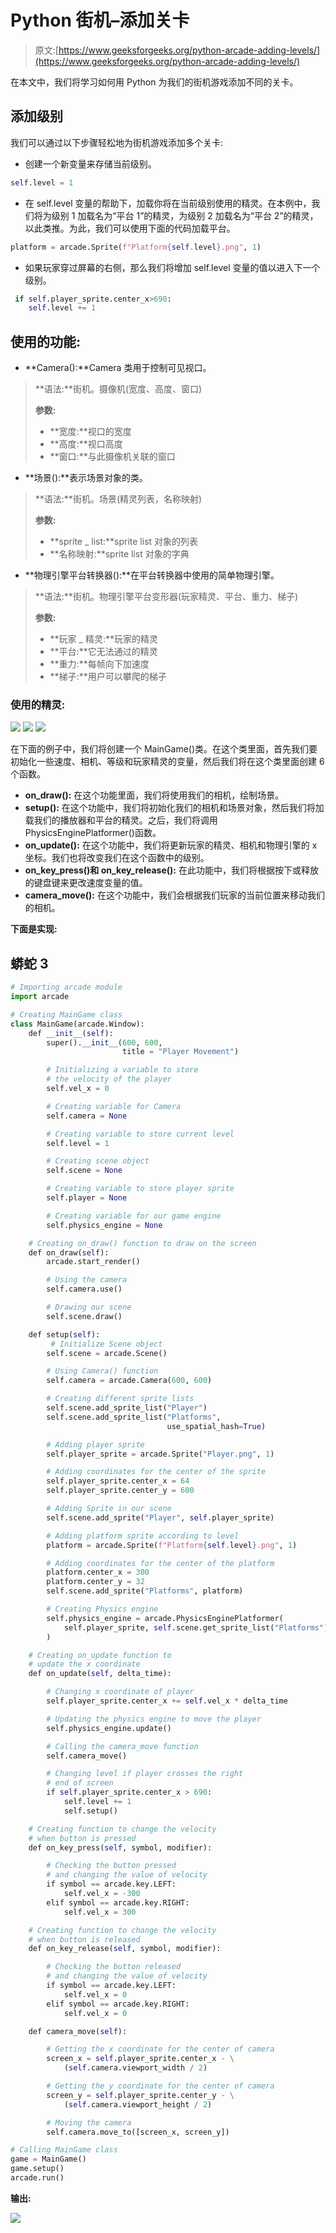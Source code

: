 # Python 街机–添加关卡

> 原文:[https://www.geeksforgeeks.org/python-arcade-adding-levels/](https://www.geeksforgeeks.org/python-arcade-adding-levels/)

在本文中，我们将学习如何用 Python 为我们的街机游戏添加不同的关卡。

## 添加级别

我们可以通过以下步骤轻松地为街机游戏添加多个关卡:

*   创建一个新变量来存储当前级别。

```py
self.level = 1
```

*   在 self.level 变量的帮助下，加载你将在当前级别使用的精灵。在本例中，我们将为级别 1 加载名为“平台 1”的精灵，为级别 2 加载名为“平台 2”的精灵，以此类推。为此，我们可以使用下面的代码加载平台。

```py
platform = arcade.Sprite(f"Platform{self.level}.png", 1)
```

*   如果玩家穿过屏幕的右侧，那么我们将增加 self.level 变量的值以进入下一个级别。

```py
 if self.player_sprite.center_x>690:
    self.level += 1
```

## 使用的功能:

*   **Camera():**Camera 类用于控制可见视口。

> **语法:**街机。摄像机(宽度、高度、窗口)
> 
> **参数:**
> 
> *   **宽度:**视口的宽度
> *   **高度:**视口高度
> *   **窗口:**与此摄像机关联的窗口

*   **场景():**表示场景对象的类。

> **语法:**街机。场景(精灵列表，名称映射)
> 
> **参数:**
> 
> *   **sprite _ list:**sprite list 对象的列表
> *   **名称映射:**sprite list 对象的字典

*   **物理引擎平台转换器():**在平台转换器中使用的简单物理引擎。

> **语法:**街机。物理引擎平台变形器(玩家精灵、平台、重力、梯子)
> 
> **参数:**
> 
> *   **玩家 _ 精灵:**玩家的精灵
> *   **平台:**它无法通过的精灵
> *   **重力:**每帧向下加速度
> *   **梯子:**用户可以攀爬的梯子

### 使用的精灵:

![](img/03c0d8cbdf7dc6cdb949908ac0fb4c79.png) ![](img/8f85ce6b46f985ab79baa63ba513f0e4.png) ![](img/2bd0d0eff56a6973e57178e5be265632.png)

在下面的例子中，我们将创建一个 MainGame()类。在这个类里面，首先我们要初始化一些速度、相机、等级和玩家精灵的变量，然后我们将在这个类里面创建 6 个函数。

*   **on_draw():** 在这个功能里面，我们将使用我们的相机，绘制场景。
*   **setup():** 在这个功能中，我们将初始化我们的相机和场景对象，然后我们将加载我们的播放器和平台的精灵。之后，我们将调用 PhysicsEnginePlatformer()函数。
*   **on_update():** 在这个功能中，我们将更新玩家的精灵、相机和物理引擎的 x 坐标。我们也将改变我们在这个函数中的级别。
*   **on_key_press()和 on_key_release():** 在此功能中，我们将根据按下或释放的键盘键来更改速度变量的值。
*   **camera_move():** 在这个功能中，我们会根据我们玩家的当前位置来移动我们的相机。

**下面是实现:**

## 蟒蛇 3

```py
# Importing arcade module
import arcade

# Creating MainGame class
class MainGame(arcade.Window):
    def __init__(self):
        super().__init__(600, 600,
                         title = "Player Movement")

        # Initializing a variable to store
        # the velocity of the player
        self.vel_x = 0

        # Creating variable for Camera
        self.camera = None

        # Creating variable to store current level
        self.level = 1

        # Creating scene object
        self.scene = None

        # Creating variable to store player sprite
        self.player = None

        # Creating variable for our game engine
        self.physics_engine = None

    # Creating on_draw() function to draw on the screen
    def on_draw(self):
        arcade.start_render()

        # Using the camera
        self.camera.use()

        # Drawing our scene
        self.scene.draw()

    def setup(self):
         # Initialize Scene object
        self.scene = arcade.Scene()

        # Using Camera() function
        self.camera = arcade.Camera(600, 600)

        # Creating different sprite lists
        self.scene.add_sprite_list("Player")
        self.scene.add_sprite_list("Platforms",
                                   use_spatial_hash=True)

        # Adding player sprite
        self.player_sprite = arcade.Sprite("Player.png", 1)

        # Adding coordinates for the center of the sprite
        self.player_sprite.center_x = 64
        self.player_sprite.center_y = 600

        # Adding Sprite in our scene
        self.scene.add_sprite("Player", self.player_sprite)

        # Adding platform sprite according to level
        platform = arcade.Sprite(f"Platform{self.level}.png", 1)

        # Adding coordinates for the center of the platform
        platform.center_x = 300
        platform.center_y = 32
        self.scene.add_sprite("Platforms", platform)

        # Creating Physics engine
        self.physics_engine = arcade.PhysicsEnginePlatformer(
            self.player_sprite, self.scene.get_sprite_list("Platforms"), 0.5
        )

    # Creating on_update function to
    # update the x coordinate
    def on_update(self, delta_time):

        # Changing x coordinate of player
        self.player_sprite.center_x += self.vel_x * delta_time

        # Updating the physics engine to move the player
        self.physics_engine.update()

        # Calling the camera_move function
        self.camera_move()

        # Changing level if player crosses the right
        # end of screen
        if self.player_sprite.center_x > 690:
            self.level += 1
            self.setup()

    # Creating function to change the velocity
    # when button is pressed
    def on_key_press(self, symbol, modifier):

        # Checking the button pressed
        # and changing the value of velocity
        if symbol == arcade.key.LEFT:
            self.vel_x = -300
        elif symbol == arcade.key.RIGHT:
            self.vel_x = 300

    # Creating function to change the velocity
    # when button is released
    def on_key_release(self, symbol, modifier):

        # Checking the button released
        # and changing the value of velocity
        if symbol == arcade.key.LEFT:
            self.vel_x = 0
        elif symbol == arcade.key.RIGHT:
            self.vel_x = 0

    def camera_move(self):

        # Getting the x coordinate for the center of camera
        screen_x = self.player_sprite.center_x - \
            (self.camera.viewport_width / 2)

        # Getting the y coordinate for the center of camera
        screen_y = self.player_sprite.center_y - \
            (self.camera.viewport_height / 2)

        # Moving the camera
        self.camera.move_to([screen_x, screen_y])

# Calling MainGame class
game = MainGame()
game.setup()
arcade.run()
```

**输出:**

![](img/18cf6b2cf2d271f00025f20470699da4.png)